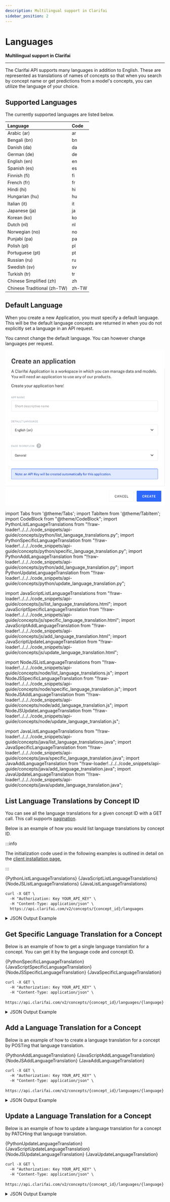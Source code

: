 ```yaml
---
description: Multilingual support in Clarifai
sidebar_position: 2
---
```


# Languages

**Multilingual support in Clarifai**
<hr />

The Clarifai API supports many languages in addition to English. These are represented as translations of names of concepts so that when you search by concept name or get predictions from a model's concepts, you can utilize the language of your choice.

## Supported Languages

The currently supported languages are listed below.

| Language | Code |
| :--- | :--- |
| Arabic \(ar\) | ar |
| Bengali \(bn\) | bn |
| Danish \(da\) | da |
| German \(de\) | de |
| English \(en\) | en |
| Spanish \(es\) | es |
| Finnish \(fi\) | fi |
| French \(fr\) | fr |
| Hindi \(hi\) | hi |
| Hungarian \(hu\) | hu |
| Italian \(it\) | it |
| Japanese \(ja\) | ja |
| Korean \(ko\) | ko |
| Dutch \(nl\) | nl |
| Norwegian \(no\) | no |
| Punjabi \(pa\) | pa |
| Polish \(pl\) | pl |
| Portuguese \(pt\) | pt |
| Russian \(ru\) | ru |
| Swedish \(sv\) | sv |
| Turkish \(tr\) | tr |
| Chinese Simplified \(zh\) | zh |
| Chinese Traditional \(zh-TW\) | zh-TW |

## Default Language

When you create a new Application, you must specify a default language. This will be the default language concepts are returned in when you do not explicitly set a language in an API request. 

You cannot change the default language. You can however change languages per request.

![create new app](/img/create-new-app-new.png)


import Tabs from '@theme/Tabs';
import TabItem from '@theme/TabItem';
import CodeBlock from "@theme/CodeBlock";
import PythonListLanguageTranslations from "!!raw-loader!../../../code_snippets/api-guide/concepts/python/list_language_translations.py";
import PythonSpecificLanguageTranslation from "!!raw-loader!../../../code_snippets/api-guide/concepts/python/specific_language_translation.py";
import PythonAddLanguageTranslation from "!!raw-loader!../../../code_snippets/api-guide/concepts/python/add_language_translation.py";
import PythonUpdateLanguageTranslation from "!!raw-loader!../../../code_snippets/api-guide/concepts/python/update_language_translation.py";

import JavaScriptListLanguageTranslations from "!!raw-loader!../../../code_snippets/api-guide/concepts/js/list_language_translations.html";
import JavaScriptSpecificLanguageTranslation from "!!raw-loader!../../../code_snippets/api-guide/concepts/js/specific_language_translation.html";
import JavaScriptAddLanguageTranslation from "!!raw-loader!../../../code_snippets/api-guide/concepts/js/add_language_translation.html";
import JavaScriptUpdateLanguageTranslation from "!!raw-loader!../../../code_snippets/api-guide/concepts/js/update_language_translation.html";

import NodeJSListLanguageTranslations from "!!raw-loader!../../../code_snippets/api-guide/concepts/node/list_language_translations.js";
import NodeJSSpecificLanguageTranslation from "!!raw-loader!../../../code_snippets/api-guide/concepts/node/specific_language_translation.js";
import NodeJSAddLanguageTranslation from "!!raw-loader!../../../code_snippets/api-guide/concepts/node/add_language_translation.js";
import NodeJSUpdateLanguageTranslation from "!!raw-loader!../../../code_snippets/api-guide/concepts/node/update_language_translation.js";

import JavaListLanguageTranslations from "!!raw-loader!../../../code_snippets/api-guide/concepts/java/list_language_translations.java";
import JavaSpecificLanguageTranslation from "!!raw-loader!../../../code_snippets/api-guide/concepts/java/specific_language_translation.java";
import JavaAddLanguageTranslation from "!!raw-loader!../../../code_snippets/api-guide/concepts/java/add_language_translation.java";
import JavaUpdateLanguageTranslation from "!!raw-loader!../../../code_snippets/api-guide/concepts/java/update_language_translation.java";


## List Language Translations by Concept ID

You can see all the language translations for a given concept ID with a GET call. This call supports [pagination](https://docs.clarifai.com/api-guide/advanced-topics/pagination/).


Below is an example of how you would list language translations by concept ID. 

:::info

The initialization code used in the following examples is outlined in detail on the [client installation page.](https://docs.clarifai.com/api-guide/api-overview/api-clients/#client-installation-instructions)

:::

<Tabs>

<TabItem value="grpc_python" label="gRPC Python">
    <CodeBlock className="language-python">{PythonListLanguageTranslations}</CodeBlock>
</TabItem>

<TabItem value="js_rest" label="JavaScript (REST)">
    <CodeBlock className="language-javascript">{JavaScriptListLanguageTranslations}</CodeBlock>
</TabItem>

<TabItem value="grpc_nodejs" label="gRPC NodeJS">
    <CodeBlock className="language-javascript">{NodeJSListLanguageTranslations}</CodeBlock>
</TabItem>

<TabItem value="grpc_java" label="gRPC Java">
    <CodeBlock className="language-java">{JavaListLanguageTranslations}</CodeBlock>
</TabItem>

<TabItem value="curl" label="cURL">

```text
curl -X GET \
  -H "Authorization: Key YOUR_API_KEY" \
  -H "Content-Type: application/json" \
  https://api.clarifai.com/v2/concepts/{concept_id}/languages
```
</TabItem>

</Tabs>

<details>
  <summary>JSON Output Example</summary>

```javascript
status {
  code: SUCCESS
  description: "Ok"
  req_id: "e3d3b16eccf82d3b5563a0a01eebc579"
}
concept_languages {
  id: "en"
  name: "Cat Name"
} 
```

</details>

## Get Specific Language Translation for a Concept

Below is an example of how to get a single language translation for a concept. You can get it by the language code and concept ID.

<Tabs>

<TabItem value="grpc_python" label="gRPC Python">
    <CodeBlock className="language-python">{PythonSpecificLanguageTranslation}</CodeBlock>
</TabItem>

<TabItem value="js_rest" label="JavaScript (REST)">
    <CodeBlock className="language-javascript">{JavaScriptSpecificLanguageTranslation}</CodeBlock>
</TabItem>

<TabItem value="grpc_nodejs" label="gRPC NodeJS">
    <CodeBlock className="language-javascript">{NodeJSSpecificLanguageTranslation}</CodeBlock>
</TabItem>

<TabItem value="grpc_java" label="gRPC Java">
    <CodeBlock className="language-java">{JavaSpecificLanguageTranslation}</CodeBlock>
</TabItem>

<TabItem value="curl" label="cURL">

```text
curl -X GET \
  -H "Authorization: Key YOUR_API_KEY" \
  -H "Content-Type: application/json" \
  https://api.clarifai.com/v2/concepts/{concept_id}/languages/{language}
```
</TabItem>

</Tabs>

<details>
  <summary>JSON Output Example</summary>

```javascript
status {
  code: SUCCESS
  description: "Ok"
  req_id: "ef625131675ba87841983c6e7f654e39"
}
concept_language {
  id: "en"
  name: "Cat Name"
} 
```

</details>

## Add a Language Translation for a Concept

Below is an example of how to create a language translation for a concept by POSTing that language translation.

<Tabs>

<TabItem value="grpc_python" label="gRPC Python">
    <CodeBlock className="language-python">{PythonAddLanguageTranslation}</CodeBlock>
</TabItem>

<TabItem value="js_rest" label="JavaScript (REST)">
    <CodeBlock className="language-javascript">{JavaScriptAddLanguageTranslation}</CodeBlock>
</TabItem>

<TabItem value="grpc_nodejs" label="gRPC NodeJS">
    <CodeBlock className="language-javascript">{NodeJSAddLanguageTranslation}</CodeBlock>
</TabItem>

<TabItem value="grpc_java" label="gRPC Java">
    <CodeBlock className="language-java">{JavaAddLanguageTranslation}</CodeBlock>
</TabItem>

<TabItem value="curl" label="cURL">

```text
curl -X GET \
  -H "Authorization: Key YOUR_API_KEY" \
  -H "Content-Type: application/json" \
  https://api.clarifai.com/v2/concepts/{concept_id}/languages/{language}
```
</TabItem>

</Tabs>

<details>
  <summary>JSON Output Example</summary>

```javascript
status {
  code: SUCCESS
  description: "Ok"
  req_id: "c5054cc812539059340a2275c3cb7cd5"
}
concept_languages {
  id: "ja"
  name: "\343\203\234\343\202\271\343\202\263"
}
```
</details>

## Update a Language Translation for a Concept

Below is an example of how to update a language translation for a concept by PATCHing that language translation.

<Tabs>

<TabItem value="grpc_python" label="gRPC Python">
    <CodeBlock className="language-python">{PythonUpdateLanguageTranslation}</CodeBlock>
</TabItem>

<TabItem value="js_rest" label="JavaScript (REST)">
    <CodeBlock className="language-javascript">{JavaScriptUpdateLanguageTranslation}</CodeBlock>
</TabItem>

<TabItem value="grpc_nodejs" label="gRPC NodeJS">
    <CodeBlock className="language-javascript">{NodeJSUpdateLanguageTranslation}</CodeBlock>
</TabItem>

<TabItem value="grpc_java" label="gRPC Java">
    <CodeBlock className="language-javascript">{JavaUpdateLanguageTranslation}</CodeBlock>
</TabItem>

<TabItem value="curl" label="cURL">

```text
curl -X GET \
  -H "Authorization: Key YOUR_API_KEY" \
  -H "Content-Type: application/json" \
  https://api.clarifai.com/v2/concepts/{concept_id}/languages/{language}
```
</TabItem>

</Tabs>

<details>
  <summary>JSON Output Example</summary>

```javascript
status {
  code: SUCCESS
  description: "Ok"
  req_id: "779d702cbb303bcce4e469eb1d3552c2"
}
concept_languages {
  id: "ja"
  name: "new name"
}
```
</details>